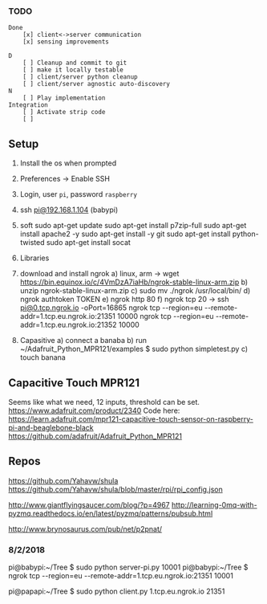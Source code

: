 ### TODO
	Done
		[x] client<->server communication
		[x] sensing improvements

	D
		[ ] Cleanup and commit to git
		[ ] make it locally testable
		[ ] client/server python cleanup
		[ ] client/server agnostic auto-discovery
	N
		[ ] Play implementation
	Integration
		[ ] Activate strip code
		[ ] 

## Setup
1) Install the os when prompted
2) Preferences -> Enable SSH
3) Login, user `pi`, password `raspberry`
4) ssh pi@192.168.1.104 (babypi)
5) soft
	sudo apt-get update
	sudo apt-get install p7zip-full
	sudo apt-get install apache2 -y
	sudo apt-get install -y git
	sudo apt-get install python-twisted
	sudo apt-get install socat
6) Libraries
	
6) download and install ngrok
	a) linux, arm -> wget https://bin.equinox.io/c/4VmDzA7iaHb/ngrok-stable-linux-arm.zip
	b) unzip ngrok-stable-linux-arm.zip
	c) sudo mv ./ngrok /usr/local/bin/
	d) ngrok authtoken TOKEN
	e) ngrok http 80
	f) ngrok tcp 20 -> ssh pi@0.tcp.ngrok.io -oPort=16865
		ngrok tcp --region=eu --remote-addr=1.tcp.eu.ngrok.io:21351 10000
		ngrok tcp --region=eu --remote-addr=1.tcp.eu.ngrok.io:21352 10000
7) Capasitive
	a) connect a banaba
	b) run ~/Adafruit_Python_MPR121/examples $ sudo python simpletest.py
	c) touch banana

## Capacitive Touch MPR121
Seems like what we need, 12 inputs, threshold can be set.
https://www.adafruit.com/product/2340
Code here:
https://learn.adafruit.com/mpr121-capacitive-touch-sensor-on-raspberry-pi-and-beaglebone-black
https://github.com/adafruit/Adafruit_Python_MPR121



## Repos
https://github.com/Yahavw/shula
https://github.com/Yahavw/shula/blob/master/rpi/rpi_config.json


http://www.giantflyingsaucer.com/blog/?p=4967
http://learning-0mq-with-pyzmq.readthedocs.io/en/latest/pyzmq/patterns/pubsub.html

http://www.brynosaurus.com/pub/net/p2pnat/


### 8/2/2018
pi@babypi:~/Tree $ sudo python server-pi.py 10001
pi@babypi:~/Tree $ ngrok tcp --region=eu --remote-addr=1.tcp.eu.ngrok.io:21351 10001

pi@papapi:~/Tree $ sudo python client.py 1.tcp.eu.ngrok.io 21351
